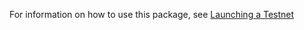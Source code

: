 For information on how to use this package, see [Launching a Testnet](../doc/getting-started/launching-a-testnet.md)
